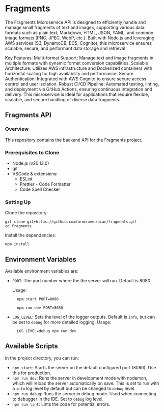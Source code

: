 # Fragments

The Fragments Microservice API is designed to efficiently handle and manage small fragments of text and images, supporting various data formats such as plain text, Markdown, HTML, JSON, YAML, and common image formats (PNG, JPEG, WebP, etc.). Built with Node.js and leveraging AWS services (S3, DynamoDB, ECS, Cognito), this microservice ensures scalable, secure, and performant data storage and retrieval.

Key Features:
Multi-format Support: Manage text and image fragments in multiple formats with dynamic format conversion capabilities.
Scalable Architecture: Utilizes AWS infrastructure and Dockerized containers with horizontal scaling for high availability and performance.
Secure Authentication: Integrated with AWS Cognito to ensure secure access control and user isolation.
Robust CI/CD Pipeline: Automated testing, linting, and deployment via GitHub Actions, ensuring continuous integration and delivery.
This microservice is ideal for applications that require flexible, scalable, and secure handling of diverse data fragments.

## Fragments API

### Overview

This repository contains the backend API for the Fragments project. 

### Prerequisites to Clone

- Node.js (v20.13.0)
- git
- VSCode & extensions:
    - ESLint
    - Prettier - Code Formatter
    - Code Spell Checker

### Setting Up

Clone the repository:
    
    git clone git+https://github.com/armenmerzaian/fragments.git
    cd fragments
    

Install the dependencies:

    npm install

## Environment Variables
Available environment variables are:
- `PORT`: The port number where the the server will run. Default is 8080.

    Usage: 

        npm start PORT=8080

        npm run dev PORT=8080

- `LOG_LEVEL`: Sets the level of the logger outputs. Default is `info`, but can be set to `debug` for more detailed logging.
    Usage:
    
        LOG_LEVEL=debug npm run dev

## Available Scripts
In the project directory, you can run:

- `npm start`: Starts the server on the default configured port (8080). Use this for production.
- `npm run dev`: Runs the server in development mode with nodemon, which will reload the server automatically on save. This is set to run with a `info` log level by default but can be changed to `debug` level.
- `npm run debug`: Runs the server in debug mode. Used when connecting to debugger in the IDE. Set to `debug` log level.
- `npm run lint`: Lints the code for potential errors.

